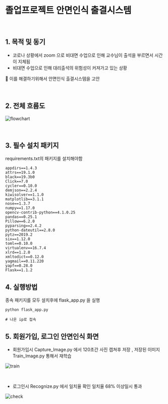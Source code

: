 # 졸업프로젝트 안면인식 출결시스템

&nbsp;

## 1. 목적 및 동기

 - 코로나 상황에서 zoom 으로 비대면 수업으로 인해 교수님이 출석을 부르면서 시간이 지체됨
 - 비대면 수업으로 인해 대리출석의 위험성이 커져가고 있는 상황
 
 :rocket: 이를 해결하기위해서 안면인식 출결시스템을 고안



&nbsp;

## 2. 전체 흐름도

![flowchart](http://drive.google.com/uc?export=view&id=16Hxw2sNN7lVth2Qml6s-JSGDXRLYVhTU)



&nbsp;
## 3. 필수 설치 패키지

requirements.txt의 패키지를 설치해야함

```
appdirs==1.4.3
attrs==19.1.0
black==19.3b0
Click==7.0
cycler==0.10.0
demjson==2.2.4
kiwisolver==1.1.0
matplotlib==3.1.1
nose==1.3.7
numpy==1.17.0
opencv-contrib-python==4.1.0.25
pandas==0.25.1
Pillow==6.2.0
pyparsing==2.4.2
python-dateutil==2.8.0
pytz==2019.2
six==1.12.0
toml==0.10.0
virtualenv==16.7.4
xlrd==1.2.0
xmltodict==0.12.0
yagmail==0.11.220
yapf==0.28.0
Flask==1.1.2
```

## 4. 실행방법

종속 패키지를 모두 설치후에 flask_app.py 을 실행

```
python flask_app.py

# 나온 ip로 접속
```

## 5. 회원가입, 로그인 안면인식 화면

- 회원가입시 Capture_Image.py 에서 120초간 사진 캡쳐후 저장 , 저장된 이미지 Train_Image.py 통해서 재학습

![train](http://drive.google.com/uc?export=view&id=1h54xdajPeVdeaVtGjr0jP1USQb5VYDvo)

&nbsp;
- 로그인시 Recognize.py 에서 일치율 확인 일치율 68% 이상일시 통과

![check](http://drive.google.com/uc?export=view&id=1N3xWN146txTRzHpZD050VpKnikoNRrrM)
